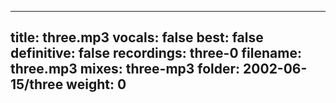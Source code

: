 
---
title: three.mp3
vocals: false
best: false
definitive: false
recordings: three-0
filename: three.mp3
mixes: three-mp3
folder: 2002-06-15/three
weight: 0
---
